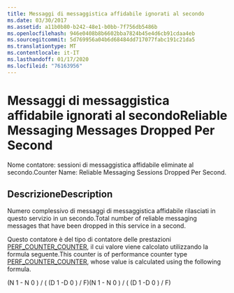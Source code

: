 ```yaml
---
title: Messaggi di messaggistica affidabile ignorati al secondo
ms.date: 03/30/2017
ms.assetid: a11b0b80-b242-48e1-b0bb-7f756db5486b
ms.openlocfilehash: 946e0408b8b6602bba7824b45e4d6cb91cdaa4eb
ms.sourcegitcommit: 5d769956a04b6d68484dd717077fabc191c21da5
ms.translationtype: MT
ms.contentlocale: it-IT
ms.lasthandoff: 01/17/2020
ms.locfileid: "76163956"
---
```

# <a name="reliable-messaging-messages-dropped-per-second"></a><span data-ttu-id="b3bfc-102">Messaggi di messaggistica affidabile ignorati al secondo</span><span class="sxs-lookup"><span data-stu-id="b3bfc-102">Reliable Messaging Messages Dropped Per Second</span></span>
<span data-ttu-id="b3bfc-103">Nome contatore: sessioni di messaggistica affidabile eliminate al secondo.</span><span class="sxs-lookup"><span data-stu-id="b3bfc-103">Counter Name: Reliable Messaging Sessions Dropped Per Second.</span></span>  
  
## <a name="description"></a><span data-ttu-id="b3bfc-104">Descrizione</span><span class="sxs-lookup"><span data-stu-id="b3bfc-104">Description</span></span>  
 <span data-ttu-id="b3bfc-105">Numero complessivo di messaggi di messaggistica affidabile rilasciati in questo servizio in un secondo.</span><span class="sxs-lookup"><span data-stu-id="b3bfc-105">Total number of reliable messaging messages that have been dropped in this service in a second.</span></span>  
  
 <span data-ttu-id="b3bfc-106">Questo contatore è del tipo di contatore delle prestazioni [PERF_COUNTER_COUNTER](https://docs.microsoft.com/previous-versions/windows/it-pro/windows-server-2003/cc740048(v=ws.10)), il cui valore viene calcolato utilizzando la formula seguente.</span><span class="sxs-lookup"><span data-stu-id="b3bfc-106">This counter is of performance counter type [PERF_COUNTER_COUNTER](https://docs.microsoft.com/previous-versions/windows/it-pro/windows-server-2003/cc740048(v=ws.10)), whose value is calculated using the following formula.</span></span>  
  
 <span data-ttu-id="b3bfc-107">(N 1 - N 0 ) / ( (D 1 -D 0 ) / F)</span><span class="sxs-lookup"><span data-stu-id="b3bfc-107">(N 1 - N 0 ) / ( (D 1 -D 0 ) / F)</span></span>
